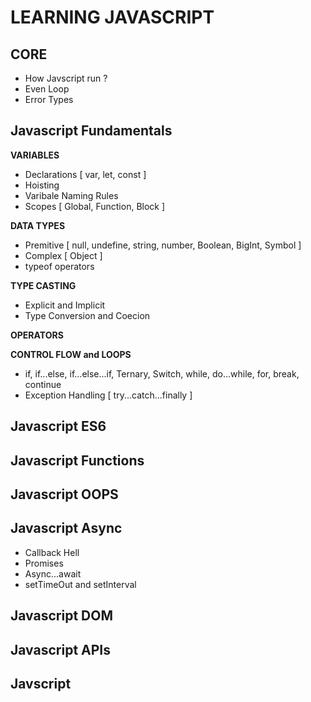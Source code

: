 # LEARNING JAVASCRIPT

## CORE

- How Javscript run ?
- Even Loop
- Error Types

## Javascript Fundamentals

**VARIABLES**

- Declarations [ var, let, const ]
- Hoisting
- Varibale Naming Rules
- Scopes [ Global, Function, Block ]

**DATA TYPES**

- Premitive [ null, undefine, string, number, Boolean, BigInt, Symbol ]
- Complex [ Object ]
- typeof operators

**TYPE CASTING**

- Explicit and Implicit
- Type Conversion and Coecion

**OPERATORS**

**CONTROL FLOW and LOOPS**

- if, if...else, if...else...if, Ternary, Switch, while, do...while, for, break, continue
- Exception Handling [ try...catch...finally ]

## Javascript ES6

## Javascript Functions

## Javascript OOPS

## Javascript Async

- Callback Hell
- Promises
- Async...await
- setTimeOut and setInterval

## Javascript DOM

## Javascript APIs

## Javscript
